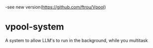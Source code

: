 -see new version(https://github.com/ftrou/Vpool)
# vpool-system
A system to allow LLM's to run in the background, while you multitask
